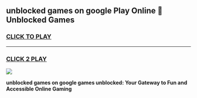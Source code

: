 
## unblocked games on google Play Online 👋 Unblocked Games
<h3>
<a href="https://premium.freeplayer.one?title=unblocked_games_on_google&ref=19F">CLICK TO PLAY</a></h3>
<hr>

<h3>
<a href="https://premium.freeplayer.one?title=unblocked_games_on_google&ref=19F">CLICK 2 PLAY</a>
  
</h3>

<a href="https://premium.freeplayer.one?title=unblocked_games_on_google&ref=19F"><img src="https://clearcache.store/games.png"></a>


**unblocked games on google games unblocked: Your Gateway to Fun and Accessible Online Gaming**
